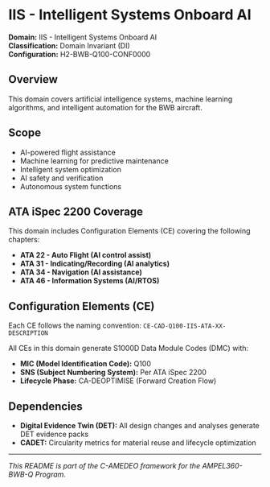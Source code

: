 # IIS - Intelligent Systems Onboard AI

**Domain:** IIS - Intelligent Systems Onboard AI  
**Classification:** Domain Invariant (DI)  
**Configuration:** H2-BWB-Q100-CONF0000  

## Overview

This domain covers artificial intelligence systems, machine learning algorithms, and intelligent automation for the BWB aircraft.

## Scope

- AI-powered flight assistance
- Machine learning for predictive maintenance
- Intelligent system optimization
- AI safety and verification
- Autonomous system functions

## ATA iSpec 2200 Coverage

This domain includes Configuration Elements (CE) covering the following chapters:

- **ATA 22 - Auto Flight (AI control assist)**
- **ATA 31 - Indicating/Recording (AI analytics)**
- **ATA 34 - Navigation (AI assistance)**
- **ATA 46 - Information Systems (AI/RTOS)**

## Configuration Elements (CE)

Each CE follows the naming convention: `CE-CAD-Q100-IIS-ATA-XX-DESCRIPTION`

All CEs in this domain generate S1000D Data Module Codes (DMC) with:
- **MIC (Model Identification Code):** Q100
- **SNS (Subject Numbering System):** Per ATA iSpec 2200
- **Lifecycle Phase:** CA-DEOPTIMISE (Forward Creation Flow)

## Dependencies

- **Digital Evidence Twin (DET):** All design changes and analyses generate DET evidence packs
- **CADET:** Circularity metrics for material reuse and lifecycle optimization

---

*This README is part of the C-AMEDEO framework for the AMPEL360-BWB-Q Program.*